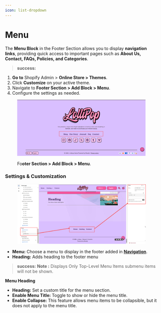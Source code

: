 ```yaml
---
icon: list-dropdown
---
```


# Menu

The **Menu Block** in the Footer Section allows you to display **navigation links**, providing quick access to important pages such as **About Us, Contact, FAQs, Policies, and Categories**.

> **success:** 
1. **Go to** Shopify Admin > **Online Store > Themes**.
2. Click **Customize** on your active theme.
3. Navigate to **Footer Section > Add Block > Menu**.
4. Configure the settings as needed.


<figure><img src="../../.gitbook/assets/footer-menu-01.jpg" alt=""><figcaption><p>Fo<strong>oter Section > Add Block > Menu</strong>.</p></figcaption></figure>

### **Settings & Customization**

<figure><img src="../../.gitbook/assets/footer-menu-02.jpg" alt=""><figcaption></figcaption></figure>

* **Menu:** Choose a menu to display in the footer added in [**Navigation**](https://help.shopify.com/en/manual/online-store/menus-and-links/editing-menus).
* **Heading:** Adds heading to the footer menu

> **success:** 
**Note :** Displays Only Top-Level Menu Items submenu items will not be shown.


**Menu Heading**

* **Heading:** Set a custom title for the menu section.
* **Enable Menu Title:** Toggle to show or hide the menu title.
* **Enable Collapse:** This feature allows menu items to be collapsible, but it does not apply to the menu title.
